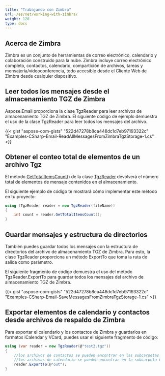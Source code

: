 ```yaml
---
title: "Trabajando con Zimbra"
url: /es/net/working-with-zimbra/
weight: 120
type: docs
---
```



## **Acerca de Zimbra**

Zimbra es un conjunto de herramientas de correo electrónico, calendario y colaboración construido para la nube. Zimbra incluye correo electrónico completo, contactos, calendario, compartición de archivos, tareas y mensajería/videoconferencia, todo accesible desde el Cliente Web de Zimbra desde cualquier dispositivo.

## **Leer todos los mensajes desde el almacenamiento TGZ de Zimbra**

Aspose.Email proporciona la clase TgzReader para leer archivos de almacenamiento TGZ de Zimbra. El siguiente código de ejemplo demuestra el uso de la clase TgzReader para leer todos los mensajes del archivo.

{{< gist "aspose-com-gists" "522d47278b8ca448dc1d7eb97193322c" "Examples-CSharp-Email-ReadAllMessagesFromZimbraTgzStorage-1.cs" >}}

## **Obtener el conteo total de elementos de un archivo Tgz**

El método [GetTotalItemsCount()](https://reference.aspose.com/email/net/aspose.email.storage.zimbra/tgzreader/gettotalitemscount/#tgzreadergettotalitemscount-method) de la clase [TgzReader](https://reference.aspose.com/email/net/aspose.email.storage.zimbra/tgzreader/#tgzreader-class) devolverá el número total de elementos de mensaje contenidos en el almacenamiento.

El siguiente ejemplo de código te mostrará cómo implementar este método en tu proyecto:

```cs
using (TgzReader reader = new TgzReader(fileName))
{
    int count = reader.GetTotalItemsCount();
}
```

## **Guardar mensajes y estructura de directorios**

También puedes guardar todos los mensajes con la estructura de directorios del archivo de almacenamiento TGZ de Zimbra. Para esto, la clase TgzReader proporciona un método ExportTo que toma la ruta de salida como parámetro.

El siguiente fragmento de código demuestra el uso del método TgzReader.ExportTo para guardar todos los mensajes del archivo de almacenamiento TGZ de Zimbra.

{{< gist "aspose-com-gists" "522d47278b8ca448dc1d7eb97193322c" "Examples-CSharp-Email-SaveMessagesFromZimbraTgzStorage-1.cs" >}}

## **Exportar elementos de calendario y contactos desde archivos de respaldo de Zimbra**

Para exportar el calendario y los contactos de Zimbra y guardarlos en formatos iCalendar y VCard, puedes usar el siguiente fragmento de código:

```cs
using (var reader = new TgzReader(@"test2.tgz"))
{
    //los archivos de contactos se pueden encontrar en las subcarpetas Contactos y Contactos Enviados
    //los archivos de calendario se pueden encontrar en la subcarpeta Calendario
    reader.ExportTo(@"out");
}
```